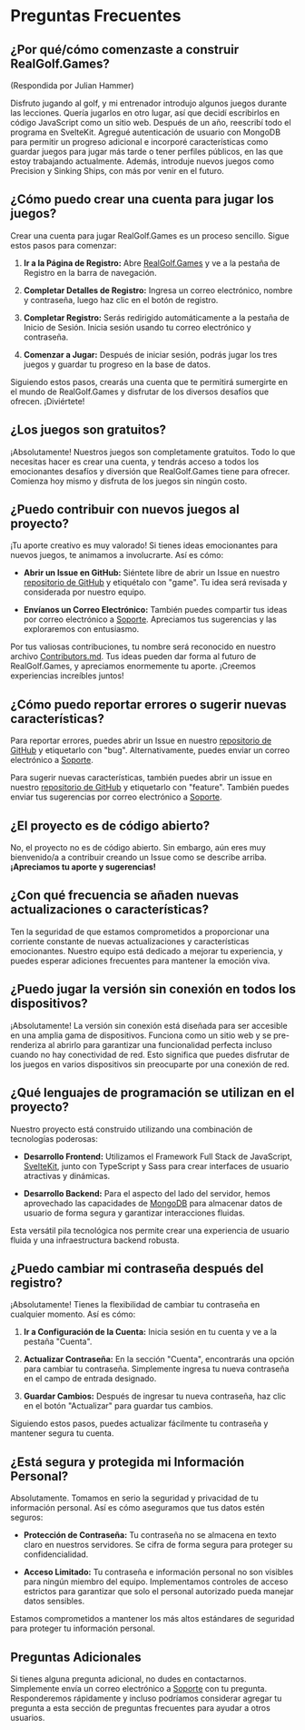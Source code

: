 # Preguntas Frecuentes

## ¿Por qué/cómo comenzaste a construir RealGolf.Games?

(Respondida por Julian Hammer)

Disfruto jugando al golf, y mi entrenador introdujo algunos juegos durante las lecciones. Quería jugarlos en otro lugar, así que decidí escribirlos en código JavaScript como un sitio web. Después de un año, reescribí todo el programa en SvelteKit. Agregué autenticación de usuario con MongoDB para permitir un progreso adicional e incorporé características como guardar juegos para jugar más tarde o tener perfiles públicos, en las que estoy trabajando actualmente. Además, introduje nuevos juegos como Precision y Sinking Ships, con más por venir en el futuro.

## ¿Cómo puedo crear una cuenta para jugar los juegos?

Crear una cuenta para jugar RealGolf.Games es un proceso sencillo. Sigue estos pasos para comenzar:

1. **Ir a la Página de Registro:**
   Abre [RealGolf.Games](https://realgolf.games) y ve a la pestaña de Registro en la barra de navegación.

2. **Completar Detalles de Registro:**
   Ingresa un correo electrónico, nombre y contraseña, luego haz clic en el botón de registro.

3. **Completar Registro:**
   Serás redirigido automáticamente a la pestaña de Inicio de Sesión. Inicia sesión usando tu correo electrónico y contraseña.

4. **Comenzar a Jugar:**
   Después de iniciar sesión, podrás jugar los tres juegos y guardar tu progreso en la base de datos.

Siguiendo estos pasos, crearás una cuenta que te permitirá sumergirte en el mundo de RealGolf.Games y disfrutar de los diversos desafíos que ofrecen. ¡Diviértete!

## ¿Los juegos son gratuitos?

¡Absolutamente! Nuestros juegos son completamente gratuitos. Todo lo que necesitas hacer es crear una cuenta, y tendrás acceso a todos los emocionantes desafíos y diversión que RealGolf.Games tiene para ofrecer. Comienza hoy mismo y disfruta de los juegos sin ningún costo.

## ¿Puedo contribuir con nuevos juegos al proyecto?

¡Tu aporte creativo es muy valorado! Si tienes ideas emocionantes para nuevos juegos, te animamos a involucrarte. Así es cómo:

- **Abrir un Issue en GitHub:** Siéntete libre de abrir un Issue en nuestro [repositorio de GitHub](https://github.com/realgolf/web/issues) y etiquétalo con "game". Tu idea será revisada y considerada por nuestro equipo.

- **Envíanos un Correo Electrónico:** También puedes compartir tus ideas por correo electrónico a [Soporte](mailto:support@realgolf.games). Apreciamos tus sugerencias y las exploraremos con entusiasmo.

Por tus valiosas contribuciones, tu nombre será reconocido en nuestro archivo [Contributors.md](/Contributors.md). Tus ideas pueden dar forma al futuro de RealGolf.Games, y apreciamos enormemente tu aporte. ¡Creemos experiencias increíbles juntos!

## ¿Cómo puedo reportar errores o sugerir nuevas características?

Para reportar errores, puedes abrir un Issue en nuestro [repositorio de GitHub](https://github.com/realgolf/web/issues) y etiquetarlo con "bug". Alternativamente, puedes enviar un correo electrónico a [Soporte](mailto:support@realgolf.games).

Para sugerir nuevas características, también puedes abrir un issue en nuestro [repositorio de GitHub](https://github.com/realgolf/web/issues) y etiquetarlo con "feature". También puedes enviar tus sugerencias por correo electrónico a [Soporte](mailto:support@realgolf.games).

## ¿El proyecto es de código abierto?

No, el proyecto no es de código abierto. Sin embargo, aún eres muy bienvenido/a a contribuir creando un Issue como se describe arriba. **¡Apreciamos tu aporte y sugerencias!**

## ¿Con qué frecuencia se añaden nuevas actualizaciones o características?

Ten la seguridad de que estamos comprometidos a proporcionar una corriente constante de nuevas actualizaciones y características emocionantes. Nuestro equipo está dedicado a mejorar tu experiencia, y puedes esperar adiciones frecuentes para mantener la emoción viva.

## ¿Puedo jugar la versión sin conexión en todos los dispositivos?

¡Absolutamente! La versión sin conexión está diseñada para ser accesible en una amplia gama de dispositivos. Funciona como un sitio web y se pre-renderiza al abrirlo para garantizar una funcionalidad perfecta incluso cuando no hay conectividad de red. Esto significa que puedes disfrutar de los juegos en varios dispositivos sin preocuparte por una conexión de red.

## ¿Qué lenguajes de programación se utilizan en el proyecto?

Nuestro proyecto está construido utilizando una combinación de tecnologías poderosas:

- **Desarrollo Frontend:** Utilizamos el Framework Full Stack de JavaScript, [SvelteKit](https://kit.svelte.dev), junto con TypeScript y Sass para crear interfaces de usuario atractivas y dinámicas.

- **Desarrollo Backend:** Para el aspecto del lado del servidor, hemos aprovechado las capacidades de [MongoDB](https://github.com/mongodb) para almacenar datos de usuario de forma segura y garantizar interacciones fluidas.

Esta versátil pila tecnológica nos permite crear una experiencia de usuario fluida y una infraestructura backend robusta.

## ¿Puedo cambiar mi contraseña después del registro?

¡Absolutamente! Tienes la flexibilidad de cambiar tu contraseña en cualquier momento. Así es cómo:

1. **Ir a Configuración de la Cuenta:** Inicia sesión en tu cuenta y ve a la pestaña "Cuenta".

2. **Actualizar Contraseña:** En la sección "Cuenta", encontrarás una opción para cambiar tu contraseña. Simplemente ingresa tu nueva contraseña en el campo de entrada designado.

3. **Guardar Cambios:** Después de ingresar tu nueva contraseña, haz clic en el botón "Actualizar" para guardar tus cambios.

Siguiendo estos pasos, puedes actualizar fácilmente tu contraseña y mantener segura tu cuenta.

## ¿Está segura y protegida mi Información Personal?

Absolutamente. Tomamos en serio la seguridad y privacidad de tu información personal. Así es cómo aseguramos que tus datos estén seguros:

- **Protección de Contraseña:** Tu contraseña no se almacena en texto claro en nuestros servidores. Se cifra de forma segura para proteger su confidencialidad.

- **Acceso Limitado:** Tu contraseña e información personal no son visibles para ningún miembro del equipo. Implementamos controles de acceso estrictos para garantizar que solo el personal autorizado pueda manejar datos sensibles.

Estamos comprometidos a mantener los más altos estándares de seguridad para proteger tu información personal.

## Preguntas Adicionales

Si tienes alguna pregunta adicional, no dudes en contactarnos. Simplemente envía un correo electrónico a [Soporte](mailto:support@realgolf.games) con tu pregunta. Responderemos rápidamente y incluso podríamos considerar agregar tu pregunta a esta sección de preguntas frecuentes para ayudar a otros usuarios.
